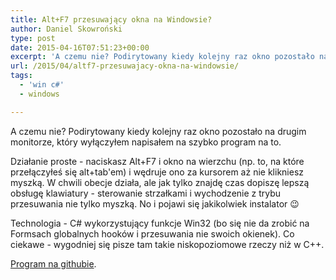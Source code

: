 ```yaml
---
title: Alt+F7 przesuwający okna na Windowsie?
author: Daniel Skowroński
type: post
date: 2015-04-16T07:51:23+00:00
excerpt: 'A czemu nie? Podirytowany kiedy kolejny raz okno pozostało na drugim monitorze, który wyłączyłem napisałem na szybko program na to. Dostępny na <a href="https://github.com/danielskowronski/altf7">github</a>ie.'
url: /2015/04/altf7-przesuwajacy-okna-na-windowsie/
tags:
  - 'win c#'
  - windows

---
```

A czemu nie? Podirytowany kiedy kolejny raz okno pozostało na drugim monitorze, który wyłączyłem napisałem na szybko program na to.

Działanie proste - naciskasz Alt+F7 i okno na wierzchu (np. to, na które przełączyłeś się alt+tab'em) i wędruje ono za kursorem aż nie klikniesz myszką. W chwili obecje działa, ale jak tylko znajdę czas dopiszę lepszą obsługę klawiatury - sterowanie strzałkami i wychodzenie z trybu przesuwania nie tylko myszką. No i pojawi się jakikolwiek instalator 😉

Technologia - C# wykorzystujący funkcje Win32 (bo się nie da zrobić na Formsach globalnych hooków i przesuwania nie swoich okienek). Co ciekawe - wygodniej się pisze tam takie niskopoziomowe rzeczy niż w C++.

[Program na githubie][1].

 [1]: https://github.com/danielskowronski/altf7
